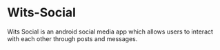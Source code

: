 # Wits-Social
Wits Social is an android social media app which allows users to interact with each other through posts and messages.
